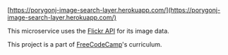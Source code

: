 [https://porygonj-image-search-layer.herokuapp.com/](https://porygonj-image-search-layer.herokuapp.com/)

This microservice uses the [Flickr API](https://www.flickr.com/services/api/) for its image data.

This project is a part of [FreeCodeCamp](https://www.freecodecamp.com)'s curriculum.